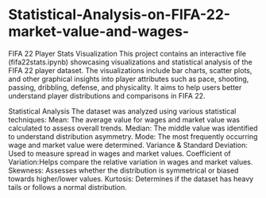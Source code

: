 # Statistical-Analysis-on-FIFA-22-market-value-and-wages-

FIFA 22 Player Stats Visualization
This project contains an interactive file (fifa22stats.ipynb) showcasing visualizations and statistical analysis of the FIFA 22 player dataset. The visualizations include bar charts, scatter plots, and other graphical insights into player attributes such as pace, shooting, passing, dribbling, defense, and physicality. It aims to help users better understand player distributions and comparisons in FIFA 22.

Statistical Analysis
The dataset was analyzed using various statistical techniques:
Mean: The average value for wages and market value was calculated to assess overall trends.
Median: The middle value was identified to understand distribution asymmetry.
Mode: The most frequently occurring wage and market value were determined.
Variance & Standard Deviation: Used to measure spread in wages and market values.
Coefficient of Variation:Helps compare the relative variation in wages and market values.
Skewness: Assesses whether the distribution is symmetrical or biased towards higher/lower values.
Kurtosis: Determines if the dataset has heavy tails or follows a normal distribution.
